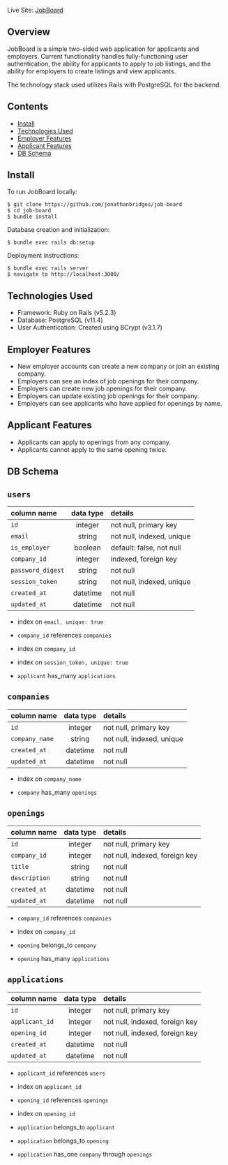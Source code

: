 Live Site: [JobBoard](https://job-board-rails-app.herokuapp.com/)

## Overview
JobBoard is a simple two-sided web application for applicants and employers. Current functionality handles fully-functioning user authentication, the ability for applicants to apply to job listings, and the ability for employers to create listings and view applicants.

The technology stack used utilizes Rails with PostgreSQL for the backend.
## Contents
* [Install](#install)
* [Technologies Used](#technologies-used)
* [Employer Features](#employer-features)
* [Applicant Features](#applicant-features)
* [DB Schema](#db-schema)


## Install
To run JobBoard locally:
```
$ git clone https://github.com/jonathanbridges/job-board
$ cd job-board
$ bundle install
```

Database creation and initialization:
```
$ bundle exec rails db:setup
```

Deployment instructions:
```
$ bundle exec rails server
$ navigate to http://localhost:3000/
```
## Technologies Used
* Framework: Ruby on Rails (v5.2.3)
* Database: PostgreSQL (v11.4)
* User Authentication: Created using BCrypt (v3.1.7)

## Employer Features
* New employer accounts can create a new company or join an existing company.
* Employers can see an index of job openings for their company.
* Employers can create new job openings for their company.
* Employers can update existing job openings for their company.
* Employers can see applicants who have applied for openings by name.

## Applicant Features
* Applicants can apply to openings from any company.
* Applicants cannot apply to the same opening twice.

## DB Schema

## `users`

| column name   | data type     |details|
:--- |:---:|:---
`id` | integer | not null, primary key
`email` | string | not null, indexed, unique
`is_employer` | boolean | default: false, not null
`company_id` | integer | indexed, foreign key
`password_digest` | string | not null
`session_token` | string | not null, indexed, unique
`created_at` | datetime | not null
`updated_at` | datetime | not null

* index on `email, unique: true`
* `company_id` references `companies`
* index on `company_id`
* index on `session_token, unique: true`

* `applicant` has_many `applications`

## `companies`

| column name   | data type     |details|
:--- |:---:|:---
`id` | integer | not null, primary key
`company_name` | string | not null, indexed, unique
`created_at` | datetime | not null
`updated_at` | datetime | not null

* index on `company_name`

* `company` has_many `openings`

## `openings`
| column name   | data type     |details|
:--- |:---:|:---
`id` | integer | not null, primary key
`company_id` | integer | not null, indexed, foreign key
`title` | string | not null
`description` | string | not null
`created_at` | datetime | not null
`updated_at` | datetime | not null

* `company_id` references `companies`
* index on `company_id`

* `opening` belongs_to `company`
* `opening` has_many `applications`

## `applications`
| column name   | data type     |details|
:--- |:---:|:---
`id` | integer | not null, primary key
`applicant_id` | integer | not null, indexed, foreign key
`opening_id` | integer | not null, indexed, foreign key
`created_at` | datetime | not null
`updated_at` | datetime | not null

* `applicant_id` references `users`
* index on `applicant_id`
* `opening_id` references `openings`
* index on `opening_id`

* `application` belongs_to `applicant`
* `application` belongs_to `opening`
* `application` has_one `company` through `openings`
